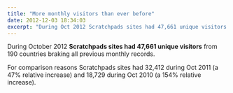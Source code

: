 ```yaml
---
title: "More monthly visitors than ever before"
date: 2012-12-03 18:34:03
excerpt: "During Oct 2012 Scratchpads sites had 47,661 unique visitors."
---
```


During October 2012 <strong>Scratchpads sites had 47,661 unique visitors</strong> from 190 countries braking all previous monthly records.

For comparison reasons Scratchpads sites had 32,412 during Oct 2011 (a 47% relative increase) and 18,729 during Oct 2010 (a 154% relative increase).

